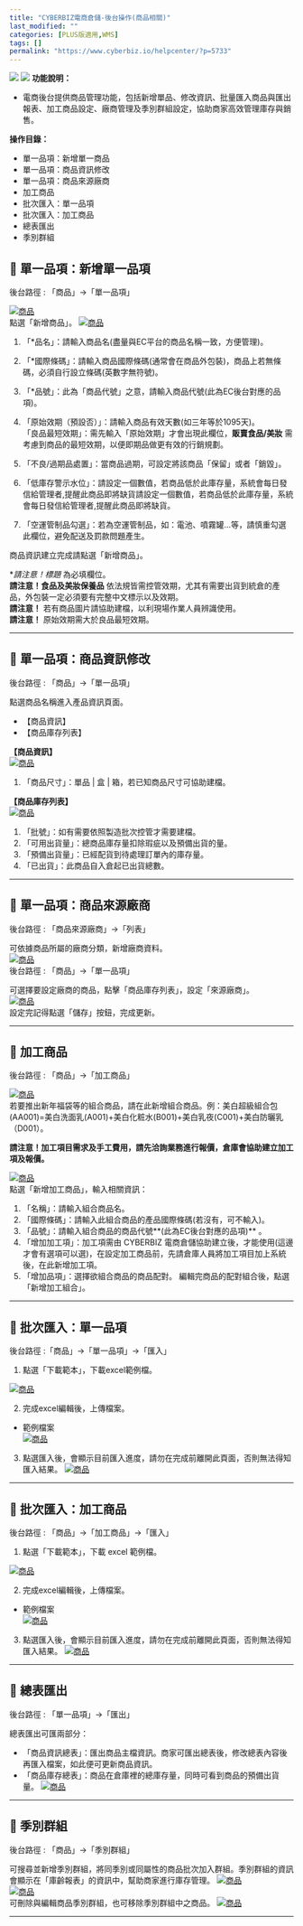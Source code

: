 ```yaml
---
title: "CYBERBIZ電商倉儲-後台操作(商品相關)"
last_modified: ""
categories: [PLUS版適用,WMS]
tags: []
permalink: "https://www.cyberbiz.io/helpcenter/?p=5733"
---
```


![](https://www.cyberbiz.io/helpcenter/wp-content/uploads/一般版1.png)
![](https://www.cyberbiz.io/helpcenter/wp-content/uploads/PLUS版3.png)
**功能說明：**  

* 電商後台提供商品管理功能，包括新增單品、修改資訊、批量匯入商品與匯出報表、加工商品設定、廠商管理及季別群組設定，協助商家高效管理庫存與銷售。

**操作目錄：**

* 單一品項：新增單一商品
* 單一品項：商品資訊修改
* 單一品項：商品來源廠商
* 加工商品
* 批次匯入：單一品項
* 批次匯入：加工商品
* 總表匯出
* 季別群組

## 📌 單一品項：新增單一品項


後台路徑 : 「商品」→「單一品項」  

[![商品](https://www.cyberbiz.io/support/wp-content/uploads/倉儲_商品01.png)](https://www.cyberbiz.io/support/wp-content/uploads/倉儲_商品01.png)  
點選「新增商品」。 [![商品](https://www.cyberbiz.io/support/wp-content/uploads/倉儲_商品02.png)](https://www.cyberbiz.io/support/wp-content/uploads/倉儲_商品02.png)

1. 「*品名」：請輸入商品名(盡量與EC平台的商品名稱一致，方便管理)。


2. 「*國際條碼」：請輸入商品國際條碼(通常會在商品外包裝)，商品上若無條碼，必須自行設立條碼(英數字無符號)。


3. 「*品號」：此為「商品代號」之意，請輸入商品代號(此為EC後台對應的品項)。


4. 「原始效期（預設否）」：請輸入商品有效天數(如三年等於1095天)。  
「良品最短效期」：需先輸入「原始效期」才會出現此欄位，**販賣食品/美妝** 需考慮到商品的最短效期，以便即期品做更有效的行銷規劃。



5. 「不良/過期品處置」：當商品過期，可設定將該商品「保留」或者「銷毀」。


6. 「低庫存警示水位」：請設定一個數值，若商品低於此庫存量，系統會每日發信給管理者,提醒此商品即將缺貨請設定一個數值，若商品低於此庫存量，系統會每日發信給管理者,提醒此商品即將缺貨。


7. 「空運管制品勾選」：若為空運管制品，如：電池、噴霧罐…等，請慎重勾選此欄位，避免配送及罰款問題產生。

商品資訊建立完成請點選「新增商品」。  

**請注意！*標題** 為必填欄位。  
**請注意！食品及美妝保養品** 依法規皆需控管效期，尤其有需要出貨到統倉的產品，外包裝一定必須要有完整中文標示以及效期。  
**請注意！** 若有商品圖片請協助建檔，以利現場作業人員辨識使用。  
**請注意！** 原始效期需大於良品最短效期。  

* * *

## 📌 單一品項：商品資訊修改


後台路徑 : 「商品」→「單一品項」  

點選商品名稱進入產品資訊頁面。

* 【商品資訊】
* 【商品庫存列表】

**【商品資訊】**  
[![商品](https://www.cyberbiz.io/support/wp-content/uploads/倉儲_商品03.png)](https://www.cyberbiz.io/support/wp-content/uploads/倉儲_商品03.png)

1. 「商品尺寸」：單品 | 盒 | 箱，若已知商品尺寸可協助建檔。

**【商品庫存列表】**  
[![商品](https://www.cyberbiz.io/support/wp-content/uploads/倉儲_商品04.png)](https://www.cyberbiz.io/support/wp-content/uploads/倉儲_商品04.png)

1. 「批號」：如有需要依照製造批次控管才需要建檔。
2. 「可用出貨量」：總商品庫存量扣除瑕疵以及預備出貨的量。
3. 「預備出貨量」：已經配貨到待處理訂單內的庫存量。
4. 「已出貨」：此商品自入倉起已出貨總數。


* * *

## 📌 單一品項：商品來源廠商


後台路徑 : 「商品來源廠商」→「列表」  

可依據商品所屬的廠商分類，新增廠商資料。  
[![商品](https://www.cyberbiz.co/support/wp-content/uploads/2020/08/峰潮新增商品15.png)](https://www.cyberbiz.co/support/wp-content/uploads/2020/08/峰潮新增商品15.png)  
後台路徑 : 「商品」→「單一品項」  

可選擇要設定廠商的商品，點擊「商品庫存列表」，設定「來源廠商」。  
[![商品](https://www.cyberbiz.io/support/wp-content/uploads/倉儲_商品06.png)](https://www.cyberbiz.io/support/wp-content/uploads/倉儲_商品06.png)  
設定完記得點選「儲存」按鈕，完成更新。  

* * *

## 📌 加工商品


後台路徑 : 「商品」→「加工商品」  

[![商品](https://www.cyberbiz.io/support/wp-content/uploads/倉儲_商品05.png)](https://www.cyberbiz.io/support/wp-content/uploads/倉儲_商品05.png)  
若要推出新年福袋等的組合商品，請在此新增組合商品。例：美白超級組合包(AA001)=美白洗面乳(A001)+美白化粧水(B001)+美白乳夜(C001)+美白防曬乳（D001）。  

**請注意！加工項目需求及手工費用，請先洽詢業務進行報價，倉庫會協助建立加工項及報價。**  

[![商品](https://www.cyberbiz.co/support/wp-content/uploads/2020/08/峰潮新增商品08.png)](https://www.cyberbiz.co/support/wp-content/uploads/2020/08/峰潮新增商品08.png)  
點選「新增加工商品」，輸入相關資訊：

1. 「名稱」：請輸入組合商品名。
2. 「國際條碼」：請輸入此組合商品的產品國際條碼(若沒有，可不輸入)。
3. 「品號」：請輸入組合商品的商品代號**(此為EC後台對應的品項)** 。
4. 「增加加工項」：加工項需由 CYBERBIZ 電商倉儲協助建立後，才能使用(這邊才會有選項可以選)，在設定加工商品前，先請倉庫人員將加工項目加上系統後，在此新增加工項。 
5. 「增加品項」：選擇欲組合商品的商品配對。
編輯完商品的配對組合後，點選「新增加工組合」。

* * *

## 📌 批次匯入：單一品項


後台路徑 :「商品」→「單一品項」→「匯入」  


1. 點選「下載範本」，下載excel範例檔。

[![商品](https://www.cyberbiz.co/support/wp-content/uploads/2020/08/峰潮新增商品11.png)](https://www.cyberbiz.co/support/wp-content/uploads/2020/08/峰潮新增商品11.png)  

2. 完成excel編輯後，上傳檔案。  


* 範例檔案  
[![商品](https://www.cyberbiz.co/support/wp-content/uploads/2020/08/峰潮新增商品12.png)](https://www.cyberbiz.co/support/wp-content/uploads/2020/08/峰潮新增商品12.png)  



3. 點選匯入後，會顯示目前匯入進度，請勿在完成前離開此頁面，否則無法得知匯入結果。 [![商品](https://www.cyberbiz.co/support/wp-content/uploads/2020/08/峰潮新增商品10.png)](https://www.cyberbiz.co/support/wp-content/uploads/2020/08/峰潮新增商品10.png)  

* * *

## 📌 批次匯入：加工商品


後台路徑 : 「商品」→「加工商品」→「匯入」  


1. 點選「下載範本」，下載 excel 範例檔。

[![商品](https://www.cyberbiz.co/support/wp-content/uploads/峰潮新增商品01.png)](https://www.cyberbiz.co/support/wp-content/uploads/峰潮新增商品01.png)  

2. 完成excel編輯後，上傳檔案。  


* 範例檔案  
[![商品](https://www.cyberbiz.co/support/wp-content/uploads/2020/08/峰潮新增商品13.png)](https://www.cyberbiz.co/support/wp-content/uploads/2020/08/峰潮新增商品13.png)  



3. 點選匯入後，會顯示目前匯入進度，請勿在完成前離開此頁面，否則無法得知匯入結果。 [![商品](https://www.cyberbiz.co/support/wp-content/uploads/2020/08/峰潮新增商品10.png)](https://www.cyberbiz.co/support/wp-content/uploads/2020/08/峰潮新增商品10.png)  

* * *

## 📌 總表匯出


後台路徑 : 「單一品項」→「匯出」  

總表匯出可匯兩部分：

* 「商品資訊總表」：匯出商品主檔資訊。商家可匯出總表後，修改總表內容後再匯入檔案，如此便可更新商品資訊。
* 「商品庫存總表」：商品在倉庫裡的總庫存量，同時可看到商品的預備出貨量。
[![商品](https://www.cyberbiz.co/support/wp-content/uploads/2020/08/峰潮新增商品14.png)](https://www.cyberbiz.co/support/wp-content/uploads/2020/08/峰潮新增商品14.png)  

* * *

## 📌 季別群組


後台路徑 : 「商品」→「季別群組」  

可搜尋並新增季別群組，將同季別或同屬性的商品批次加入群組。季別群組的資訊會顯示在「庫齡報表」的資訊中，幫助商家進行庫存管理。
[![商品](https://www.cyberbiz.io/support/wp-content/uploads/峰潮新增商品20.png)](https://www.cyberbiz.io/support/wp-content/uploads/峰潮新增商品20.png)  
[![商品](https://www.cyberbiz.io/support/wp-content/uploads/峰潮新增商品21.png)](https://www.cyberbiz.io/support/wp-content/uploads/峰潮新增商品21.png)  
可刪除與編輯商品季別群組，也可移除季別群組中之商品。 [![商品](https://www.cyberbiz.io/support/wp-content/uploads/峰潮新增商品22.png)](https://www.cyberbiz.io/support/wp-content/uploads/峰潮新增商品22.png)  

* * *

